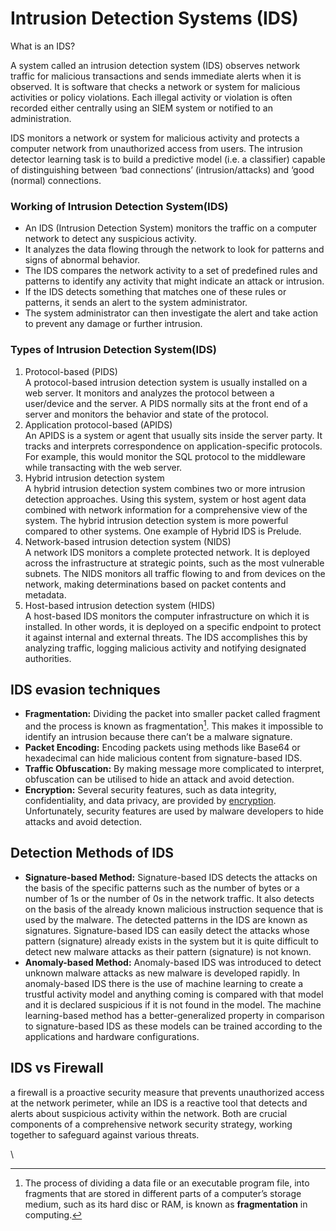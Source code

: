 # Intrusion Detection Systems (IDS)

What is an IDS?

A system called an intrusion detection system (IDS) observes network traffic for malicious transactions and sends immediate alerts when it is observed. It is software that checks a network or system for malicious activities or policy violations. Each illegal activity or violation is often recorded either centrally using an SIEM system or notified to an administration.&#x20;

IDS monitors a network or system for malicious activity and protects a computer network from unauthorized access from users. The intrusion detector learning task is to build a predictive model (i.e. a classifier) capable of distinguishing between ‘bad connections’ (intrusion/attacks) and ‘good (normal) connections.



### Working of Intrusion Detection System(IDS)

* An IDS (Intrusion Detection System) monitors the traffic on a computer network to detect any suspicious activity.
* It analyzes the data flowing through the network to look for patterns and signs of abnormal behavior.
* The IDS compares the network activity to a set of predefined rules and patterns to identify any activity that might indicate an attack or intrusion.
* If the IDS detects something that matches one of these rules or patterns, it sends an alert to the system administrator.
* The system administrator can then investigate the alert and take action to prevent any damage or further intrusion.

### &#x20;Types **of Intrusion Detection System(IDS)**

1. Protocol-based (PIDS)\
   A protocol-based intrusion detection system is usually installed on a web server. It monitors and analyzes the protocol between a user/device and the server. A PIDS normally sits at the front end of a server and monitors the behavior and state of the protocol.
2. Application protocol-based (APIDS)\
   An APIDS is a system or agent that usually sits inside the server party. It tracks and interprets correspondence on application-specific protocols. For example, this would monitor the SQL protocol to the middleware while transacting with the web server.
3. Hybrid intrusion detection system\
   A hybrid intrusion detection system combines two or more intrusion detection approaches. Using this system, system or host agent data combined with network information for a comprehensive view of the system. The hybrid intrusion detection system is more powerful compared to other systems. One example of Hybrid IDS is Prelude.
4. Network-based intrusion detection system (NIDS)\
   A network IDS monitors a complete protected network. It is deployed across the infrastructure at strategic points, such as the most vulnerable subnets. The NIDS monitors all traffic flowing to and from devices on the network, making determinations based on packet contents and metadata.
5. Host-based intrusion detection system (HIDS)\
   A host-based IDS monitors the computer infrastructure on which it is installed. In other words, it is deployed on a specific endpoint to protect it against internal and external threats. The IDS accomplishes this by analyzing traffic, logging malicious activity and notifying designated authorities.



## IDS evasion techniques

* **Fragmentation:** Dividing the packet into smaller packet called fragment and the process is known as fragmentation[^1]. This makes it impossible to identify an intrusion because there can’t be a malware signature.
* **Packet Encoding:** Encoding packets using methods like Base64 or hexadecimal can hide malicious content from signature-based IDS.
* **Traffic Obfuscation:** By making message more complicated to interpret, obfuscation can be utilised to hide an attack and avoid detection.
* **Encryption:** Several security features, such as data integrity, confidentiality, and data privacy, are provided by [encryption](../../cryptography/encryption-algorithm/). Unfortunately, security features are used by malware developers to hide attacks and avoid detection.



## Detection Methods of IDS

* **Signature-based Method:** Signature-based IDS detects the attacks on the basis of the specific patterns such as the number of bytes or a number of 1s or the number of 0s in the network traffic. It also detects on the basis of the already known malicious instruction sequence that is used by the malware. The detected patterns in the IDS are known as signatures. Signature-based IDS can easily detect the attacks whose pattern (signature) already exists in the system but it is quite difficult to detect new malware attacks as their pattern (signature) is not known.
* **Anomaly-based Method:** Anomaly-based IDS was introduced to detect unknown malware attacks as new malware is developed rapidly. In anomaly-based IDS there is the use of machine learning to create a trustful activity model and anything coming is compared with that model and it is declared suspicious if it is not found in the model. The machine learning-based method has a better-generalized property in comparison to signature-based IDS as these models can be trained according to the applications and hardware configurations.



## IDS vs Firewall

a firewall is a proactive security measure that prevents unauthorized access at the network perimeter, while an IDS is a reactive tool that detects and alerts about suspicious activity within the network. Both are crucial components of a comprehensive network security strategy, working together to safeguard against various threats.

\




[^1]: The process of dividing a data file or an executable program file, into fragments that are stored in different parts of a computer’s storage medium, such as its hard disc or RAM, is known as **fragmentation** in computing.
